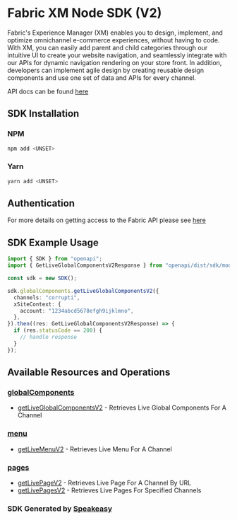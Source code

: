 # Fabric XM Node SDK (V2)

Fabric's Experience Manager (XM) enables you to design, implement, and optimize omnichannel e-commerce experiences, without having to code. With XM, you can easily add parent and child categories through our intuitive UI to create your website navigation, and seamlessly integrate with our APIs for dynamic navigation rendering on your store front. In addition, developers can implement agile design by creating reusable design components and use one set of data and APIs for every channel.

API docs can be found [here](https://knowledgebase.fabric.inc/docs/openapi/xm/v2/reference/)

<!-- Start SDK Installation -->
## SDK Installation

### NPM

```bash
npm add <UNSET>
```

### Yarn

```bash
yarn add <UNSET>
```
<!-- End SDK Installation -->

## Authentication 

For more details on getting access to the Fabric API please see [here](https://knowledgebase.fabric.inc/docs/developer-portal/xm-developer-guide/)

## SDK Example Usage
<!-- Start SDK Example Usage -->
```typescript
import { SDK } from "openapi";
import { GetLiveGlobalComponentsV2Response } from "openapi/dist/sdk/models/operations";

const sdk = new SDK();

sdk.globalComponents.getLiveGlobalComponentsV2({
  channels: "corrupti",
  xSiteContext: {
    account: "1234abcd5678efgh9ijklmno",
  },
}).then((res: GetLiveGlobalComponentsV2Response) => {
  if (res.statusCode == 200) {
    // handle response
  }
});
```
<!-- End SDK Example Usage -->

<!-- Start SDK Available Operations -->
## Available Resources and Operations


### [globalComponents](docs/globalcomponents/README.md)

* [getLiveGlobalComponentsV2](docs/globalcomponents/README.md#getliveglobalcomponentsv2) - Retrieves Live Global Components For A Channel

### [menu](docs/menu/README.md)

* [getLiveMenuV2](docs/menu/README.md#getlivemenuv2) - Retrieves Live Menu For A Channel

### [pages](docs/pages/README.md)

* [getLivePageV2](docs/pages/README.md#getlivepagev2) - Retrieves Live Page For A Channel By URL
* [getLivePagesV2](docs/pages/README.md#getlivepagesv2) - Retrieves Live Pages For Specified Channels
<!-- End SDK Available Operations -->

### SDK Generated by [Speakeasy](https://docs.speakeasyapi.dev/docs/using-speakeasy/client-sdks)
